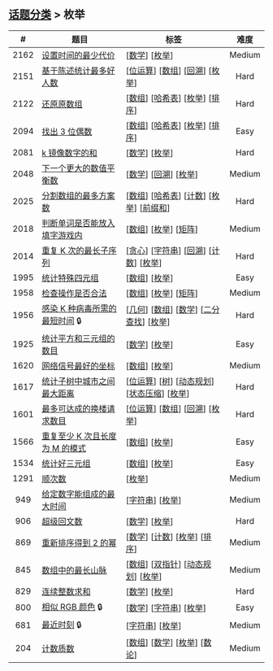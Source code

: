 <!--|This file generated by command(leetcode tag); DO NOT EDIT.            |-->
<!--+----------------------------------------------------------------------+-->
<!--|@author    awesee <openset.wang@gmail.com>                           |-->
<!--|@link      https://github.com/awesee                                 |-->
<!--|@home      https://github.com/awesee/leetcode                        |-->
<!--+----------------------------------------------------------------------+-->

## [话题分类](../README.md) > 枚举

| # | 题目 | 标签 | 难度 |
| :-: | - | - | :-: |
| 2162 | [设置时间的最少代价](../../problems/minimum-cost-to-set-cooking-time) | [[数学](../math/README.md)] [[枚举](../enumeration/README.md)]  | Medium |
| 2151 | [基于陈述统计最多好人数](../../problems/maximum-good-people-based-on-statements) | [[位运算](../bit-manipulation/README.md)] [[数组](../array/README.md)] [[回溯](../backtracking/README.md)] [[枚举](../enumeration/README.md)]  | Hard |
| 2122 | [还原原数组](../../problems/recover-the-original-array) | [[数组](../array/README.md)] [[哈希表](../hash-table/README.md)] [[枚举](../enumeration/README.md)] [[排序](../sorting/README.md)]  | Hard |
| 2094 | [找出 3 位偶数](../../problems/finding-3-digit-even-numbers) | [[数组](../array/README.md)] [[哈希表](../hash-table/README.md)] [[枚举](../enumeration/README.md)] [[排序](../sorting/README.md)]  | Easy |
| 2081 | [k 镜像数字的和](../../problems/sum-of-k-mirror-numbers) | [[数学](../math/README.md)] [[枚举](../enumeration/README.md)]  | Hard |
| 2048 | [下一个更大的数值平衡数](../../problems/next-greater-numerically-balanced-number) | [[数学](../math/README.md)] [[回溯](../backtracking/README.md)] [[枚举](../enumeration/README.md)]  | Medium |
| 2025 | [分割数组的最多方案数](../../problems/maximum-number-of-ways-to-partition-an-array) | [[数组](../array/README.md)] [[哈希表](../hash-table/README.md)] [[计数](../counting/README.md)] [[枚举](../enumeration/README.md)] [[前缀和](../prefix-sum/README.md)]  | Hard |
| 2018 | [判断单词是否能放入填字游戏内](../../problems/check-if-word-can-be-placed-in-crossword) | [[数组](../array/README.md)] [[枚举](../enumeration/README.md)] [[矩阵](../matrix/README.md)]  | Medium |
| 2014 | [重复 K 次的最长子序列](../../problems/longest-subsequence-repeated-k-times) | [[贪心](../greedy/README.md)] [[字符串](../string/README.md)] [[回溯](../backtracking/README.md)] [[计数](../counting/README.md)] [[枚举](../enumeration/README.md)]  | Hard |
| 1995 | [统计特殊四元组](../../problems/count-special-quadruplets) | [[数组](../array/README.md)] [[枚举](../enumeration/README.md)]  | Easy |
| 1958 | [检查操作是否合法](../../problems/check-if-move-is-legal) | [[数组](../array/README.md)] [[枚举](../enumeration/README.md)] [[矩阵](../matrix/README.md)]  | Medium |
| 1956 | [感染 K 种病毒所需的最短时间](../../problems/minimum-time-for-k-virus-variants-to-spread) 🔒 | [[几何](../geometry/README.md)] [[数组](../array/README.md)] [[数学](../math/README.md)] [[二分查找](../binary-search/README.md)] [[枚举](../enumeration/README.md)]  | Hard |
| 1925 | [统计平方和三元组的数目](../../problems/count-square-sum-triples) | [[数学](../math/README.md)] [[枚举](../enumeration/README.md)]  | Easy |
| 1620 | [网络信号最好的坐标](../../problems/coordinate-with-maximum-network-quality) | [[数组](../array/README.md)] [[枚举](../enumeration/README.md)]  | Medium |
| 1617 | [统计子树中城市之间最大距离](../../problems/count-subtrees-with-max-distance-between-cities) | [[位运算](../bit-manipulation/README.md)] [[树](../tree/README.md)] [[动态规划](../dynamic-programming/README.md)] [[状态压缩](../bitmask/README.md)] [[枚举](../enumeration/README.md)]  | Hard |
| 1601 | [最多可达成的换楼请求数目](../../problems/maximum-number-of-achievable-transfer-requests) | [[位运算](../bit-manipulation/README.md)] [[数组](../array/README.md)] [[回溯](../backtracking/README.md)] [[枚举](../enumeration/README.md)]  | Hard |
| 1566 | [重复至少 K 次且长度为 M 的模式](../../problems/detect-pattern-of-length-m-repeated-k-or-more-times) | [[数组](../array/README.md)] [[枚举](../enumeration/README.md)]  | Easy |
| 1534 | [统计好三元组](../../problems/count-good-triplets) | [[数组](../array/README.md)] [[枚举](../enumeration/README.md)]  | Easy |
| 1291 | [顺次数](../../problems/sequential-digits) | [[枚举](../enumeration/README.md)]  | Medium |
| 949 | [给定数字能组成的最大时间](../../problems/largest-time-for-given-digits) | [[字符串](../string/README.md)] [[枚举](../enumeration/README.md)]  | Medium |
| 906 | [超级回文数](../../problems/super-palindromes) | [[数学](../math/README.md)] [[枚举](../enumeration/README.md)]  | Hard |
| 869 | [重新排序得到 2 的幂](../../problems/reordered-power-of-2) | [[数学](../math/README.md)] [[计数](../counting/README.md)] [[枚举](../enumeration/README.md)] [[排序](../sorting/README.md)]  | Medium |
| 845 | [数组中的最长山脉](../../problems/longest-mountain-in-array) | [[数组](../array/README.md)] [[双指针](../two-pointers/README.md)] [[动态规划](../dynamic-programming/README.md)] [[枚举](../enumeration/README.md)]  | Medium |
| 829 | [连续整数求和](../../problems/consecutive-numbers-sum) | [[数学](../math/README.md)] [[枚举](../enumeration/README.md)]  | Hard |
| 800 | [相似 RGB 颜色](../../problems/similar-rgb-color) 🔒 | [[数学](../math/README.md)] [[字符串](../string/README.md)] [[枚举](../enumeration/README.md)]  | Easy |
| 681 | [最近时刻](../../problems/next-closest-time) 🔒 | [[字符串](../string/README.md)] [[枚举](../enumeration/README.md)]  | Medium |
| 204 | [计数质数](../../problems/count-primes) | [[数组](../array/README.md)] [[数学](../math/README.md)] [[枚举](../enumeration/README.md)] [[数论](../number-theory/README.md)]  | Medium |
